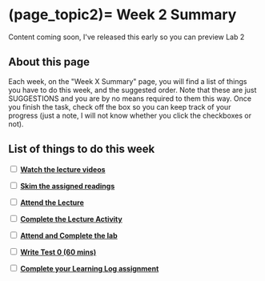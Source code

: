 (page_topic2)=
Week 2 Summary
=======================

Content coming soon, I've released this early so you can preview Lab 2

## About this page

Each week, on the "Week X Summary" page, you will find a list of things you have to do this week, and the suggested order. 
Note that these are just SUGGESTIONS and you are by no means required to them this way. 
Once you finish the task, check off the box so you can keep track of your progress (just a note, I will not know whether you click the checkboxes or not).

## List of things to do this week

<label><input type="checkbox" id="week02_task1" class="box"> [**Watch the lecture videos**](./videos.md)</input></label>

<label><input type="checkbox" id="week02_task2" class="box"> [**Skim the assigned readings**](./readings.md)</input></label>

<label><input type="checkbox" id="week02_task3" class="box"> [**Attend the Lecture**](./lecture.ipynb) </input></label>

<label><input type="checkbox" id="week02_task4" class="box"> [**Complete the Lecture Activity**](./lecture.ipynb) </input></label>

<label><input type="checkbox" id="week02_task5" class="box"> [**Attend and Complete the lab**](./lab.md) </input></label>

<label><input type="checkbox" id="week02_task4" class="box"> [**Write Test 0 (60 mins)**](./test.md) </input></label>

<label><input type="checkbox" id="week02_task6" class="box"> [**Complete your Learning Log assignment**](./learninglog.md) </input></label>
